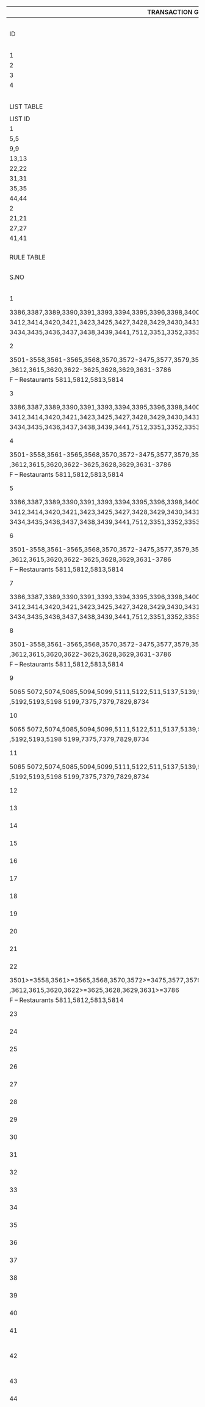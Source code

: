 | TRANSACTION GROUP                        |                           |                      |                                          |                                    |                                          |             |            |                           |                 |                     |                        |                     |      |      |      |      |
| ---------------------------------------- | ------------------------- | -------------------- | ---------------------------------------- | ---------------------------------- | ---------------------------------------- | ----------- | ---------- | ------------------------- | --------------- | ------------------- | ---------------------- | ------------------- | ---- | ---- | ---- | ---- |
| ID                                       | TRAN TYPE                 | CARD PRDCT SCHEME ID | CARD BRAND ID                            | CARD TYPE                          |                                          |             |            |                           |                 |                     |                        |                     |      |      |      |      |
| 1                                        | 00                        | 1 TO 11              | 1- EDGE PAY                              | CREDIT,DEBIT                       |                                          |             |            |                           |                 |                     |                        |                     |      |      |      |      |
| 2                                        | 01                        | 1 TO 11              | 1- EDGE PAY                              | CREDIT,DEBIT                       |                                          |             |            |                           |                 |                     |                        |                     |      |      |      |      |
| 3                                        | 00                        | 1 TO 11              | 2- FAST PAY                              | CREDIT,DEBIT                       |                                          |             |            |                           |                 |                     |                        |                     |      |      |      |      |
| 4                                        | 01                        | 1 TO 11              | 2- FAST PAY                              | CREDIT,DEBIT                       |                                          |             |            |                           |                 |                     |                        |                     |      |      |      |      |
|                                          |                           |                      |                                          |                                    |                                          |             |            |                           |                 |                     |                        |                     |      |      |      |      |
|                                          |                           |                      |                                          |                                    |                                          |             |            |                           |                 |                     |                        |                     |      |      |      |      |
|                                          |                           |                      |                                          |                                    |                                          |             |            |                           |                 |                     |                        |                     |      |      |      |      |
|                                          |                           |                      |                                          |                                    |                                          |             |            |                           |                 |                     |                        |                     |      |      |      |      |
|                                          |                           |                      |                                          |                                    |                                          |             |            |                           |                 |                     |                        |                     |      |      |      |      |
| LIST TABLE                               |                           |                      |                                          |                                    |                                          |             |            |                           |                 |                     |                        |                     |      |      |      |      |
|                                          |                           |                      |                                          |                                    |                                          |             |            |                           |                 |                     |                        |                     |      |      |      |      |
| LIST ID                                  | PRIORITY                  |                      |                                          |                                    |                                          |             |            |                           |                 |                     |                        |                     |      |      |      |      |
| 1                                        | 1,1                       | 2,2                  | 3,3                                      | 4,4                                |                                          |             |            |                           |                 |                     |                        |                     |      |      |      |      |
| 5,5                                      | 6,6                       | 7,7                  | 8,8                                      |                                    |                                          |             |            |                           |                 |                     |                        |                     |      |      |      |      |
| 9,9                                      | 10,10                     | 11,11                | 12,12                                    |                                    |                                          |             |            |                           |                 |                     |                        |                     |      |      |      |      |
| 13,13                                    | 14,14                     | 15,15                | 16,16                                    |                                    |                                          |             |            |                           |                 |                     |                        |                     |      |      |      |      |
| 22,22                                    | 23,23                     | 29,29                | 30,30                                    |                                    |                                          |             |            |                           |                 |                     |                        |                     |      |      |      |      |
| 31,31                                    | 32,32                     | 33,33                | 34,34                                    |                                    |                                          |             |            |                           |                 |                     |                        |                     |      |      |      |      |
| 35,35                                    | 37,37                     | 39,39                | 40,40                                    |                                    |                                          |             |            |                           |                 |                     |                        |                     |      |      |      |      |
| 44,44                                    |                           |                      |                                          |                                    |                                          |             |            |                           |                 |                     |                        |                     |      |      |      |      |
| 2                                        | 17,17                     | 18,18                | 19,19                                    | 20,20                              |                                          |             |            |                           |                 |                     |                        |                     |      |      |      |      |
| 21,21                                    | 24,24                     | 25,25                | 26,26                                    |                                    |                                          |             |            |                           |                 |                     |                        |                     |      |      |      |      |
| 27,27                                    | 28,28                     | 36,36                | 38,38                                    |                                    |                                          |             |            |                           |                 |                     |                        |                     |      |      |      |      |
| 41,41                                    | 42,42                     | 43,43                |                                          |                                    |                                          |             |            |                           |                 |                     |                        |                     |      |      |      |      |
|                                          |                           |                      |                                          |                                    |                                          |             |            |                           |                 |                     |                        |                     |      |      |      |      |
|                                          |                           |                      |                                          |                                    |                                          |             |            |                           |                 |                     |                        |                     |      |      |      |      |
|                                          |                           |                      |                                          |                                    |                                          |             |            |                           |                 |                     |                        |                     |      |      |      |      |
|                                          |                           |                      |                                          |                                    |                                          |             |            |                           |                 |                     |                        |                     |      |      |      |      |
| RULE TABLE                               |                           |                      |                                          |                                    |                                          |             |            |                           |                 |                     |                        |                     |      |      |      |      |
|                                          |                           |                      |                                          |                                    |                                          |             |            |                           |                 |                     |                        |                     |      |      |      |      |
| S.NO                                     | FEE RULE ID               | NW ID                | SE ID                                    | TRAN TYPE                          | MCC                                      | AMOUNT      | RESP CODE  | SUB TRAN TYPE             | CARD PRODUCT ID | BUISSNESS ZONE CODE | FEE RATE               | FEE CR DR DIRECTION |      |      |      |      |
| 1                                        | 1901                      | 1                    | *                                        | 00-purchase Resp                   | 3359,3360,3361,3362,3364,3366,3368,3370,3374,3376,3380,3381,3385, | >1000<=2000 | 000        | PURCHASE TandE            | *               | D840001,D356001     | 2 - PRCNT              | 8                   |      |      |      |      |
| 3386,3387,3389,3390,3391,3393,3394,3395,3396,3398,3400,3405,3409,7519 |                           |                      |                                          |                                    |                                          |             |            |                           |                 |                     |                        |                     |      |      |      |      |
| 3412,3414,3420,3421,3423,3425,3427,3428,3429,3430,3431,3432,3433,7513 |                           |                      |                                          |                                    |                                          |             |            |                           |                 |                     |                        |                     |      |      |      |      |
| 3434,3435,3436,3437,3438,3439,3441,7512,3351,3352,3353,3354,3357,7512 |                           |                      |                                          |                                    |                                          |             |            |                           |                 |                     |                        |                     |      |      |      |      |
| 2                                        | 1902                      | 1                    | *                                        | 00-purchase Resp                   | H - Hotel/Motel                          | >1000<=2000 | 000        | PURCHASE TandE            | *               | D840001,D356001     | 2 - PRCNT              | 8                   |      |      |      |      |
| 3501-3558,3561-3565,3568,3570,3572-3475,3577,3579,3581-3588,3590-3593,3595,3597,3599,3603 |                           |                      |                                          |                                    |                                          |             |            |                           |                 |                     |                        |                     |      |      |      |      |
| ,3612,3615,3620,3622-3625,3628,3629,3631-3786 |                           |                      |                                          |                                    |                                          |             |            |                           |                 |                     |                        |                     |      |      |      |      |
| F – Restaurants 5811,5812,5813,5814      |                           |                      |                                          |                                    |                                          |             |            |                           |                 |                     |                        |                     |      |      |      |      |
| 3                                        | 1903                      | 1                    | *                                        | 00-purchase Resp                   | 3359,3360,3361,3362,3364,3366,3368,3370,3374,3376,3380,3381,3385, | >=2000      | 000        | PURCHASE TandE            | *               | D840001,D356001     | 2 - PRCNT              | 8                   |      |      |      |      |
| 3386,3387,3389,3390,3391,3393,3394,3395,3396,3398,3400,3405,3409,7519 |                           |                      |                                          |                                    |                                          |             |            |                           |                 |                     |                        |                     |      |      |      |      |
| 3412,3414,3420,3421,3423,3425,3427,3428,3429,3430,3431,3432,3433,7513 |                           |                      |                                          |                                    |                                          |             |            |                           |                 |                     |                        |                     |      |      |      |      |
| 3434,3435,3436,3437,3438,3439,3441,7512,3351,3352,3353,3354,3357,7512 |                           |                      |                                          |                                    |                                          |             |            |                           |                 |                     |                        |                     |      |      |      |      |
| 4                                        | 1904                      | 1                    | *                                        | 00-purchase Resp                   | H - Hotel/Motel                          | >=2000      | 000        | PURCHASE TandE            | *               | D840001,D356001     | 2 - PRCNT              | 8                   |      |      |      |      |
| 3501-3558,3561-3565,3568,3570,3572-3475,3577,3579,3581-3588,3590-3593,3595,3597,3599,3603 |                           |                      |                                          |                                    |                                          |             |            |                           |                 |                     |                        |                     |      |      |      |      |
| ,3612,3615,3620,3622-3625,3628,3629,3631-3786 |                           |                      |                                          |                                    |                                          |             |            |                           |                 |                     |                        |                     |      |      |      |      |
| F – Restaurants 5811,5812,5813,5814      |                           |                      |                                          |                                    |                                          |             |            |                           |                 |                     |                        |                     |      |      |      |      |
| 5                                        | 1905                      | 1                    | *                                        | 00-purchase Resp                   | 3359,3360,3361,3362,3364,3366,3368,3370,3374,3376,3380,3381,3385, | <=1000      | 000        | PURCHASE TandE            | *               | D840001,D356001     | 3 - UNIT               | 8                   |      |      |      |      |
| 3386,3387,3389,3390,3391,3393,3394,3395,3396,3398,3400,3405,3409,7519 |                           |                      |                                          |                                    |                                          |             |            |                           |                 |                     |                        |                     |      |      |      |      |
| 3412,3414,3420,3421,3423,3425,3427,3428,3429,3430,3431,3432,3433,7513 |                           |                      |                                          |                                    |                                          |             |            |                           |                 |                     |                        |                     |      |      |      |      |
| 3434,3435,3436,3437,3438,3439,3441,7512,3351,3352,3353,3354,3357,7512 |                           |                      |                                          |                                    |                                          |             |            |                           |                 |                     |                        |                     |      |      |      |      |
| 6                                        | 1906                      | 1                    | *                                        | 00-purchase Resp                   | H - Hotel/Motel                          | <=1000      | 000        | PURCHASE TandE            | *               | D840001,D356001     | 3 - UNIT               | 8                   |      |      |      |      |
| 3501-3558,3561-3565,3568,3570,3572-3475,3577,3579,3581-3588,3590-3593,3595,3597,3599,3603 |                           |                      |                                          |                                    |                                          |             |            |                           |                 |                     |                        |                     |      |      |      |      |
| ,3612,3615,3620,3622-3625,3628,3629,3631-3786 |                           |                      |                                          |                                    |                                          |             |            |                           |                 |                     |                        |                     |      |      |      |      |
| F – Restaurants 5811,5812,5813,5814      |                           |                      |                                          |                                    |                                          |             |            |                           |                 |                     |                        |                     |      |      |      |      |
| 7                                        | 1907                      | 1                    | *                                        | 00-purchase Resp                   | 3359,3360,3361,3362,3364,3366,3368,3370,3374,3376,3380,3381,3385, | =2000       | 000        | PURCHASE TandE            | *               | D840001,D356001     | 3 - UNIT               | 8                   |      |      |      |      |
| 3386,3387,3389,3390,3391,3393,3394,3395,3396,3398,3400,3405,3409,7519 |                           |                      |                                          |                                    |                                          |             |            |                           |                 |                     |                        |                     |      |      |      |      |
| 3412,3414,3420,3421,3423,3425,3427,3428,3429,3430,3431,3432,3433,7513 |                           |                      |                                          |                                    |                                          |             |            |                           |                 |                     |                        |                     |      |      |      |      |
| 3434,3435,3436,3437,3438,3439,3441,7512,3351,3352,3353,3354,3357,7512 |                           |                      |                                          |                                    |                                          |             |            |                           |                 |                     |                        |                     |      |      |      |      |
| 8                                        | 1908                      | 1                    | *                                        | 00-purchase Resp                   | H - Hotel/Motel                          | =1000       | 000        | PURCHASE TandE            | *               | D840001,D356001     | 3 - UNIT               | 8                   |      |      |      |      |
| 3501-3558,3561-3565,3568,3570,3572-3475,3577,3579,3581-3588,3590-3593,3595,3597,3599,3603 |                           |                      |                                          |                                    |                                          |             |            |                           |                 |                     |                        |                     |      |      |      |      |
| ,3612,3615,3620,3622-3625,3628,3629,3631-3786 |                           |                      |                                          |                                    |                                          |             |            |                           |                 |                     |                        |                     |      |      |      |      |
| F – Restaurants 5811,5812,5813,5814      |                           |                      |                                          |                                    |                                          |             |            |                           |                 |                     |                        |                     |      |      |      |      |
| 9                                        | 1909                      | 1                    | *                                        | 00-purchase Resp                   | T-Pre-Authorised Mail/Telephone Order4813-4816,2741,2791,2842,5013,5021,5039,5044,5045,5046,5047,5051, | <=1000      | 000        | PURCHASE,MOTO             | *               | D840001,D356001     | 3 - UNIT               | 8                   |      |      |      |      |
| 5065 5072,5074,5085,5094,5099,5111,5122,511,5137,5139,5169,5172 |                           |                      |                                          |                                    |                                          |             |            |                           |                 |                     |                        |                     |      |      |      |      |
| ,5192,5193,5198 5199,7375,7379,7829,8734 |                           |                      |                                          |                                    |                                          |             |            |                           |                 |                     |                        |                     |      |      |      |      |
| 10                                       | 1910                      | 1                    | *                                        | 00-purchase Resp                   | T-Pre-Authorised Mail/Telephone Order4813-4816,2741,2791,2842,5013,5021,5039,5044,5045,5046,5047,5051, | >=2000      | 000        | PURCHASE,MOTO             | *               | D840001,D356001     | 2 - PRCNT              | 8                   |      |      |      |      |
| 5065 5072,5074,5085,5094,5099,5111,5122,511,5137,5139,5169,5172 |                           |                      |                                          |                                    |                                          |             |            |                           |                 |                     |                        |                     |      |      |      |      |
| ,5192,5193,5198 5199,7375,7379,7829,8734 |                           |                      |                                          |                                    |                                          |             |            |                           |                 |                     |                        |                     |      |      |      |      |
| 11                                       | 1911                      | 1                    | *                                        | 00-purchase Resp                   | T-Pre-Authorised Mail/Telephone Order4813-4816,2741,2791,2842,5013,5021,5039,5044,5045,5046,5047,5051, | >1000<=2000 | 000        | PURCHASE,MOTO             | *               | D840001,D356001     | 2 - PRCNT              | 8                   |      |      |      |      |
| 5065 5072,5074,5085,5094,5099,5111,5122,511,5137,5139,5169,5172 |                           |                      |                                          |                                    |                                          |             |            |                           |                 |                     |                        |                     |      |      |      |      |
| ,5192,5193,5198 5199,7375,7379,7829,8734 |                           |                      |                                          |                                    |                                          |             |            |                           |                 |                     |                        |                     |      |      |      |      |
| 12                                       | 1912                      | 1                    | *                                        | 00-purchase Resp                   | X2 - Travel Agency / Transportation '4111,4112,4131,4722,4784,4789 | >=2000      | 000        | PURCHASE TandE            | *               | D840001,D356001     | 2 - PRCNT              | 8                   |      |      |      |      |
| 13                                       | 1913                      | 1                    | *                                        | 00-purchase Resp                   | X2 - Travel Agency / Transportation '4111,4112,4131,4722,4784,4789 | <=1000      | 000        | PURCHASE TandE            | *               | D840001,D356001     | 2 - PRCNT              | 8                   |      |      |      |      |
| 14                                       | 1914                      | 1                    | *                                        | 00-purchase Resp                   | X2 - Travel Agency / Transportation '4111,4112,4131,4722,4784,4789 | >1000<=2000 | 000        | PURCHASE TandE            | *               | D840001,D356001     | 2 - PRCNT              | 8                   |      |      |      |      |
| 15                                       | 1915                      | 1                    | *                                        | 00-purchase Resp                   | X-AIRINES (3000-3299,4511)               | <=1000      | 000        | PURCHASE,CHIP,PIN,AIRLINE | *               | D840001,D356001     | 3 - UNIT               | 8                   |      |      |      |      |
| 16                                       | 1916                      | 1                    | *                                        | 00-purchase Resp                   | X-AIRINES (3000-3299,4511)               | >=2000      | 000        | PURCHASE,CHIP,PIN,AIRLINE | *               | D840001,D356001     | 2 - PRCNT              | 8                   |      |      |      |      |
| 17                                       | 1917                      | 1                    | *                                        | 01-Cash Resp                       | 6011                                     | <=1000      | 000        | CASH,CHIP,PIN,MICROATM    | *               | D840001,D356001     | 3 - UNIT               | 2                   |      |      |      |      |
| 18                                       | 1918                      | 1                    | *                                        | 01-Cash Resp                       | 6011                                     | >=2000      | 000        | CASH,CHIP,PIN,MICROATM    | *               | D840001,D356001     | 2 - PRCNT              | 2                   |      |      |      |      |
| 19                                       | 1919                      | 1                    | *                                        | 01-Cash Resp                       | 6011                                     | >1000<=2000 | 000        | CASH,CHIP,PIN,MICROATM    | *               | D840001,D356001     | 2 - PRCNT              | 2                   |      |      |      |      |
| 20                                       | 1920                      | 1                    | *                                        | 01-Cash Resp                       | 6010                                     | <=1000      | 000        | MANUAL CASH               | *               | D840001,D356001     | 3 - UNIT               | 2                   |      |      |      |      |
| 21                                       | 1921                      | 1                    | *                                        | 01-Cash Resp                       | 6010                                     | >=2000      | 000        | MANUAL CASH               | *               | D840001,D356001     | 2 - PRCNT              | 2                   |      |      |      |      |
| 22                                       | 1922                      | 1                    | *                                        | 00-purchase Resp                   | H - Hotel/Motel                          | =1000       | 000        | PURCHASE TandE            | *               | D840001,D356001     | 3 - UNIT               | 8                   |      |      |      |      |
| 3501>=3558,3561>=3565,3568,3570,3572>=3475,3577,3579,3581>=3588,3590>=3593,3595,3597,3599,3603 |                           |                      |                                          |                                    |                                          |             |            |                           |                 |                     |                        |                     |      |      |      |      |
| ,3612,3615,3620,3622>=3625,3628,3629,3631>=3786 |                           |                      |                                          |                                    |                                          |             |            |                           |                 |                     |                        |                     |      |      |      |      |
| F – Restaurants 5811,5812,5813,5814      |                           |                      |                                          |                                    |                                          |             |            |                           |                 |                     |                        |                     |      |      |      |      |
| 23                                       | 1923                      | 1                    | *                                        | 00-purchase Resp                   | >=3000<=3299,4511                        | >=2000      | 000        | PURCHASE,CHIP,PIN,AIRLINE | *               | D840001,D356001     | 2 - PRCNT              | 8                   |      |      |      |      |
| 24                                       | 1924                      | 1                    | *                                        | 01-Cash Resp                       | 6011 or 6010                             | >=2000      | 000        | CASH,CHIP,PIN,MICROATM    | *               | D840001,D356001     | 2 - PRCNT              | 2                   |      |      |      |      |
| 25                                       | 1925                      | 1                    | *                                        | 01-Cash Resp                       | = 6010 , IN_LIST                         | <=1000      | 000        | MANUAL CASH               | *               | D840001,D356001     | 2 - PRCNT              | 2                   |      |      |      |      |
| 26                                       | 1926                      | 1                    | *                                        | 01-Cash Resp                       | <=6011 .IN_LIST                          | <=2000      | 000        | CASH,CHIP,PIN,MICROATM    | *               | D840001,D356001     | 2 - PRCNT              | 2                   |      |      |      |      |
| 27                                       | 1927                      | 1                    | *                                        | 01-Cash Resp                       | >=6010                                   | >=2000      | 000        | MANUAL CASH               | *               | D840001,D356001     | 2 - PRCNT              | 2                   |      |      |      |      |
| 28                                       | 1928                      | 1                    | *                                        | 01-Cash Resp                       | <=6011                                   | >1000<=2000 | 000        | CASH,CHIP,PIN,MICROATM    | *               | D840001,D356001     | 2 - PRCNT              | 2                   |      |      |      |      |
| 29                                       | 1929                      | 1                    | *                                        | 00-purchase Resp                   | *                                        | >=2000      | 000        | PURCHASE ECOMSECURE       | *               | D840001,D356001     | 2 - PRCNT              | 8                   |      |      |      |      |
| 30                                       | 1930                      | 1                    | *                                        | 00-purchase Resp                   | Not_In 6010,6011                         | >=2000      | 000        | PURCHASE ECOMSECURE       | *               | D840001,D356001     | 2 - PRCNT              | 8                   |      |      |      |      |
| 31                                       | 1931                      | 1                    | *                                        | 00-purchase Resp                   | *                                        | >=2000      | 000        | PURCHASE ECOM             | *               | D840001,D356001     | 2 - PRCNT              | 8                   |      |      |      |      |
| 32                                       | 1932                      | 1                    | *                                        | 00-purchase Resp                   | *                                        | <=1000      | 000        | PURCHASE ECOMSECURE       | *               | D840001,D356001     | 2 - PRCNT              | 8                   |      |      |      |      |
| 33                                       | 1933                      | 1                    | *                                        | 00-purchase Resp                   | *                                        | <=1000      | 000        | PURCHASE ECOM             | *               | D840001,D356001     | 2 - PRCNT              | 8                   |      |      |      |      |
| 34                                       | 1934                      | 1                    | *                                        | 00-purchase Resp                   | *                                        | <=1000      | 000        | PURCHASE ECOMSECURE       | *               | D840001,D356001     | 3 - UNIT               | 8                   |      |      |      |      |
| 35                                       | 1935                      | 1                    | *                                        | 00-purchase Resp                   | *                                        | <=1000      | 000        | PURCHASE ECOM             | *               | D840001,D356001     | 3 - UNIT               | 8                   |      |      |      |      |
| 36                                       | 1936                      | 1                    | *                                        | 01-Cash Resp                       | <=6011                                   | >1000<=2000 | =000       | CASH,CHIP,PIN,MICROATM    | *               | D840001,D356001     | 2 - PRCNT              | 2                   |      |      |      |      |
| 37                                       | 1937                      | 1                    | *                                        | 00-purchase Resp                   | *                                        | >=2000      | >=000<=007 | PURCHASE ECOM             | *               | D840001,D356001     | 2 - PRCNT              | 8                   |      |      |      |      |
| 38                                       | 1938                      | 1                    | *                                        | 01-Cash Resp                       | 6011 or 6010                             | >=2000      | <=007      | CASH,CHIP,PIN,MICROATM    | *               | D840001,D356001     | 2 - PRCNT              | 2                   |      |      |      |      |
| 39                                       | 1939                      | 1                    | *                                        | 00-purchase Resp                   | X2 - Travel Agency / Transportation '4111,4112,4131,4722,4784,4789 | >=2000      | 107        | PURCHASE TandE            | *               | D840001,D356001     | 2 - PRCNT              | 8                   |      |      |      |      |
| 40                                       | 1940                      | 1                    | *                                        | 00-purchase Resp                   | X2 - Travel Agency / Transportation '4111,4112,4131,4722,4784,4789 | >=2000      | 108        | PURCHASE TandE            | *               | D840001,D356001     | 2 - PRCNT              | 8                   |      |      |      |      |
| 41                                       | 1941                      | 1                    | *                                        | 01-Cash Resp                       | 6010                                     | >=2000      | 951        | MANUAL CASH               | *               | D840001,D356001     | 2 - PRCNT              | 2                   |      |      |      |      |
| 42                                       | 1942                      | 1                    | *                                        | 01-Cash Resp                       | 6010                                     | >=2000      | 951        | MANUAL CASH               | *               | D840001,D356001     | 2 - PRCNT and 3 - UNIT | 2                   |      |      |      |      |
| 43                                       | 1943                      | 1                    | *                                        | 01-Cash Resp                       | *                                        | *           | 000        | *                         | *               | D840001,D356001     | 1                      | 1                   |      |      |      |      |
| 44                                       | 1944                      | 1                    | *                                        | 00-purchase Resp                   | *                                        | *           | 000        | *                         | *               | D840001,D356001     | 1                      | 1                   |      |      |      |      |
|                                          |                           |                      |                                          |                                    |                                          |             |            |                           |                 |                     |                        |                     |      |      |      |      |
|                                          |                           |                      |                                          |                                    |                                          |             |            |                           |                 |                     |                        |                     |      |      |      |      |
|                                          |                           |                      |                                          |                                    |                                          |             |            |                           |                 |                     |                        |                     |      |      |      |      |
|                                          |                           |                      |                                          |                                    |                                          |             |            |                           |                 |                     |                        |                     |      |      |      |      |
|                                          | Interchange Category Code |                      |                                          |                                    |                                          |             |            |                           |                 |                     |                        |                     |      |      |      |      |
|                                          |                           |                      |                                          |                                    |                                          |             |            |                           |                 |                     |                        |                     |      |      |      |      |
|                                          | SNo                       | Fee Rule Id          | Category                                 | Fee Rate                           | Fee db cr Direction                      | Fee Rate Id |            |                           |                 |                     |                        |                     |      |      |      |      |
|                                          | 1                         | 1901                 | A - Automobile/Vechile Rentals >1000<=2000 | 2 - PRCNT 0.10%                    | 8                                        | 101         |            |                           |                 |                     |                        |                     |      |      |      |      |
|                                          | 2                         | 1902                 | H - Hotel/Motel & F – Restaurants >1000<=2000 | 2 - PRCNT 0.75%                    | 8                                        | 102         |            |                           |                 |                     |                        |                     |      |      |      |      |
|                                          | 3                         | 1903                 | A - Automobile/Vechile Rentals >=2000    | 2 - PRCNT 0.10%                    | 8                                        | 103         |            |                           |                 |                     |                        |                     |      |      |      |      |
|                                          | 4                         | 1904                 | H - Hotel/Motel & F – Restaurants >=2000 | 2 - PRCNT 0.75%                    | 8                                        | 104         |            |                           |                 |                     |                        |                     |      |      |      |      |
|                                          | 5                         | 1905                 | A - Automobile/Vechile Rentals <=1000    | 3 - UNIT  0.9                      | 8                                        | 105         |            |                           |                 |                     |                        |                     |      |      |      |      |
|                                          | 6                         | 1906                 | H - Hotel/Motel & F – Restaurants <=1000 | 3 - UNIT  0.9                      | 8                                        | 106         |            |                           |                 |                     |                        |                     |      |      |      |      |
|                                          | 7                         | 1907                 | A - Automobile/Vechile Rentals =2000     | 3 - UNIT  0.9                      | 8                                        | 107         |            |                           |                 |                     |                        |                     |      |      |      |      |
|                                          | 8                         | 1908                 | H - Hotel/Motel & F – Restaurants =1000  | 3 - UNIT  0.9                      | 8                                        | 108         |            |                           |                 |                     |                        |                     |      |      |      |      |
|                                          | 9                         | 1909                 | T-Pre-Authorised Mail/Telephone Order <=1000 | 3 - UNIT  0.9                      | 8                                        | 109         |            |                           |                 |                     |                        |                     |      |      |      |      |
|                                          | 10                        | 1910                 | T-Pre-Authorised Mail/Telephone Order >=2000 | 2 - PRCNT  0.10%                   | 8                                        | 110         |            |                           |                 |                     |                        |                     |      |      |      |      |
|                                          | 11                        | 1911                 | T-Pre-Authorised Mail/Telephone Order>1000<=2000 | 2 - PRCNT  0.25%                   | 8                                        | 111         |            |                           |                 |                     |                        |                     |      |      |      |      |
|                                          | 12                        | 1912                 | X2 - Travel Agency / Transportation >=2000 | 2 - PRCNT  0.25%                   | 8                                        | 112         |            |                           |                 |                     |                        |                     |      |      |      |      |
|                                          | 13                        | 1913                 | X2 - Travel Agency / Transportation<=1000 | 2 - PRCNT   0.10%                  | 8                                        | 113         |            |                           |                 |                     |                        |                     |      |      |      |      |
|                                          | 14                        | 1914                 | X2 - Travel Agency / Transportation>1000<=2000 | 2 - PRCNT  0.75%                   | 8                                        | 114         |            |                           |                 |                     |                        |                     |      |      |      |      |
|                                          | 15                        | 1915                 | X-AIRINES <=1000                         | 3 - UNIT       0.9                 | 8                                        | 115         |            |                           |                 |                     |                        |                     |      |      |      |      |
|                                          | 16                        | 1916                 | X-AIRINES >=2000                         | 2 - PRCNT   0.25%                  | 8                                        | 116         |            |                           |                 |                     |                        |                     |      |      |      |      |
|                                          | 17                        | 1917                 | Automated Cash Disbursement <=1000       | 3 - UNIT       0.9                 | 2                                        | 117         |            |                           |                 |                     |                        |                     |      |      |      |      |
|                                          | 18                        | 1918                 | Automated Cash Disbursement>=2000        | 2 - PRCNT  0.25%                   | 2                                        | 118         |            |                           |                 |                     |                        |                     |      |      |      |      |
|                                          | 19                        | 1919                 | Automated Cash Disbursement>1000<=2000   | 2 - PRCNT  0.25%                   | 2                                        | 119         |            |                           |                 |                     |                        |                     |      |      |      |      |
|                                          | 20                        | 1920                 | Manual Cash Disbursement<=1000           | 3 - UNIT   0.9                     | 2                                        | 120         |            |                           |                 |                     |                        |                     |      |      |      |      |
|                                          | 21                        | 1921                 | Manual Cash Disbursement>=2000           | 2 - PRCNT  0.10%                   | 2                                        | 121         |            |                           |                 |                     |                        |                     |      |      |      |      |
|                                          | 22                        | 1922                 | H - Hotel/Motel & F – Restaurants =1000  | 3 - UNIT  0.9                      | 8                                        | 122         |            |                           |                 |                     |                        |                     |      |      |      |      |
|                                          | 23                        | 1923                 | >=3000<=3299,4511              >=2000    | 2 - PRCNT  0.25%                   | 8                                        | 123         |            |                           |                 |                     |                        |                     |      |      |      |      |
|                                          | 24                        | 1924                 | 6011 or 6010                            >=2000 | 2 - PRCNT   0.25%                  | 2                                        | 124         |            |                           |                 |                     |                        |                     |      |      |      |      |
|                                          | 25                        | 1925                 | = 6010 , IN_LIST                     <=1000 | 2 - PRCNT   0.25%                  | 2                                        | 125         |            |                           |                 |                     |                        |                     |      |      |      |      |
|                                          | 26                        | 1926                 | <=6011 .IN_LIST                    <=2000 | 2 - PRCNT   0.25%                  | 2                                        | 126         |            |                           |                 |                     |                        |                     |      |      |      |      |
|                                          | 27                        | 1927                 | >=6010                                  >=2000 | 2 - PRCNT  0.25%                   | 2                                        | 127         |            |                           |                 |                     |                        |                     |      |      |      |      |
|                                          | 28                        | 1928                 | <=6011 .                               >1000<=2000 | 2 - PRCNT   0.10%                  | 2                                        | 128         |            |                           |                 |                     |                        |                     |      |      |      |      |
|                                          | 29                        | 1929                 | *                                             >=2000 | 2 - PRCNT   0.10%                  | 8                                        | 129         |            |                           |                 |                     |                        |                     |      |      |      |      |
|                                          | 30                        | 1930                 | Not_In 6010,6011                  >=2000 | 2 - PRCNT   0.10%                  | 8                                        | 130         |            |                           |                 |                     |                        |                     |      |      |      |      |
|                                          | 31                        | 1931                 | *                                             >=2000 | 2 - PRCNT   0.10%                  | 8                                        | 131         |            |                           |                 |                     |                        |                     |      |      |      |      |
|                                          | 32                        | 1932                 | *                                            <=1000 | 2 - PRCNT   0.10%                  | 8                                        | 132         |            |                           |                 |                     |                        |                     |      |      |      |      |
|                                          | 33                        | 1933                 | *                                             <=1000 | 2 - PRCNT   0.10%                  | 8                                        | 133         |            |                           |                 |                     |                        |                     |      |      |      |      |
|                                          | 34                        | 1934                 | *                                             <=1000 | 3 - UNIT  0.9                      | 8                                        | 134         |            |                           |                 |                     |                        |                     |      |      |      |      |
|                                          | 35                        | 1935                 | *                                               <=1000 | 3 - UNIT  0.9                      | 8                                        | 135         |            |                           |                 |                     |                        |                     |      |      |      |      |
|                                          | 36                        | 1936                 | <=6011                                    >1000<=2000 | 2 - PRCNT   0.10%                  | 2                                        | 136         |            |                           |                 |                     |                        |                     |      |      |      |      |
|                                          | 37                        | 1937                 | *                                                 >=2000 | 2 - PRCNT   0.10%                  | 8                                        | 137         |            |                           |                 |                     |                        |                     |      |      |      |      |
|                                          | 38                        | 1938                 | 6011 or 6010                            >=2000 | 2 - PRCNT   0.10%                  | 2                                        | 138         |            |                           |                 |                     |                        |                     |      |      |      |      |
|                                          | 39                        | 1939                 | X2 - Travel Agency / Transportation >=2000 | 2 - PRCNT   0.10%                  | 8                                        | 139         |            |                           |                 |                     |                        |                     |      |      |      |      |
|                                          | 40                        | 1940                 | X2 - Travel Agency / Transportation >=2000 | 2 - PRCNT   0.10%                  | 8                                        | 140         |            |                           |                 |                     |                        |                     |      |      |      |      |
|                                          | 41                        | 1941                 | 6010 >=2000                              | 2 - PRCNT    0.10%                 | 2                                        | 141         |            |                           |                 |                     |                        |                     |      |      |      |      |
|                                          | 42                        | 1942                 | 6010 >=2000                              | 2 - PRCNT and 3 - UNIT 0.10% , 0.9 | 2                                        | 142         |            |                           |                 |                     |                        |                     |      |      |      |      |
|                                          | 43                        | 1943                 | *                                        | 1                                  | 1                                        | 143         |            |                           |                 |                     |                        |                     |      |      |      |      |
|                                          | 44                        | 1944                 | *                                        | 1                                  | 1                                        | 144         |            |                           |                 |                     |                        |                     |      |      |      |      |